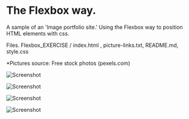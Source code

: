 # The Flexbox way.

A sample of an 'Image portfolio site.'
Using the Flexbox way to position HTML elements with css.

Files.
Flexbox_EXERCISE / index.html , picture-links.txt, README.md, style.css

*Pictures source: Free stock photos (pexels.com)

![Screenshot](../assets/ScreenShot1.png?raw=true)

![Screenshot](../assets/ScreenShot2.png?raw=true)

![Screenshot](../assets/ScreenShot3.png?raw=true)

![Screenshot](../assets/ScreenShot4.png?raw=true)
